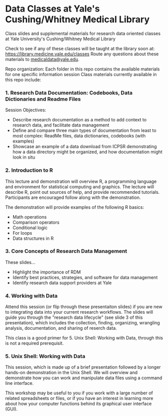 # Data Classes at Yale's Cushing/Whitney Medical Library
Class slides and supplemental materials for research data oriented classes at Yale University's Cushing/Whitney Medical Library

Check to see if any of these classes will be taught at the library soon at: https://library.medicine.yale.edu/classes
Route any questions about these materials to medicaldata@yale.edu. 

Repo organization: Each folder in this repo contains the available materials for one specific information session Class materials currently available in this repo include:

### 1. Research Data Documentation: Codebooks, Data Dictionaries and Readme Files

Session Objectives:
   * Describe research documentation as a method to add context to research data, and facilitate data management
   * Define and compare three main types of documentation from least to most complex: ReadMe files, data dictionaries, codebooks (with examples)
   * Showcase an example of a data download from ICPSR demonstrating how a data directory might be organized, and how documentation might look in situ 

### 2. Introduction to R

 This lecture and demonstration will overview R, a programming language and environment for statistical computing and graphics. The lecture will describe R, point out sources of help, and provide recommended tutorials. Participants are encouraged follow along with the demonstration.

  The demonstration will provide examples of the following R basics:
  * Math operations
  * Comparison operators
  * Conditional logic
  * For loops
  * Data structures in R

### 3. Core Concepts of Research Data Management

These slides...
   * Highlight the importance of RDM
   * Identify best practices, strategies, and software for data management
   * Identify research data support providers at Yale

### 4. Working with Data
Attend this session (or flip through these presentaiton slides) if you are new to integrating data into your current  research workflows. The slides will guide you through the "research data lifecycle" (see slide 3 of this presentation), which includes the collection, finding, organizing, wrangling analysis, documentation, and sharing of reserch data. 

This class is a good primer for 5. Unix Shell: Working with Data, through this is not a required prerequisit. 
  
### 5. Unix Shell: Working with Data
This session, which is made up of a brief presentation followed by a longer hands-on demonstration in the Unix Shell. We will overview and demonstrate how you can work and manipulate data files using a command line interface. 

This workshop may be useful to you if you work with a large number of related spreadsheets or files, or if you have an interest in learning more about how your computer functions behind its graphical user interface (GUI).


